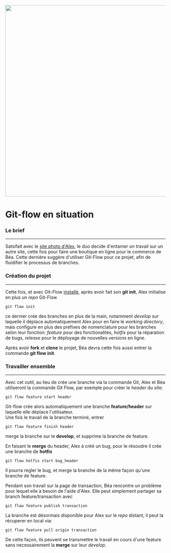 <p align="center"><img width="600"src="https://miro.medium.com/v2/resize:fit:1100/format:webp/1*SK4JGjtWs9BsfGGXOrnnig.png"/><p>

# Git-flow en situation

### Le brief

---

Satsifait avec le [site photo d'Alex](/git/03-scenario/article.md), le duo decide d'entamer un travail sur un autre site, cette fois pour faire une boutique en ligne pour le commerce de Béa. Cette dernière suggère d'utiliser Git-Flow pour ce projet, afin de fluidifier le processus de branches.

### Création du projet

---

Cette fois, et avec Git-Flow [installé](/git-flow/02-install/install.md), après avoir fait son **git init**, Alex initialise en plus un _repo_ Git-Flow

```
git flow init
```

ce dernier crée des branches en plus de la main, notamment _develop_ sur laquelle il déplace automatiquement Alex pour en faire le _working directory_, mais configure en plus des préfixes de nomenclature pour les branches selon leur fonction: _feature_ pour des fonctionalités, _hotfix_ pour la réparation de bugs, _release_ pour le déployage de nouvelles versions en ligne.

Après avoir **fork** et **clone** le projet, Béa devra cette fois aussi entrer la commande **git flow init**.

### Travailler ensemble

---

Avec cet outil, au lieu de crée une branche via la commande Git, Alex et Béa utiliseront la commande Git Flow, par exemple pour créer le _header_ du site:

```
git flow feature start header
```

Git-flow crée alors automatiquement une branche **feature/header** sur laquelle elle déplace l'utilisateur.  
Une fois le travail de la branche terminé, entrer

```
git flow feature finish header
```

merge la branche sur le **develop**, et supprime la branche de feature.

En faisant le **merge** du header, Alex à créé un bug, pour le résoudre il crée une branche de **hotfix**

```
git flow hotfix start bug_header
```

Il pourra regler le bug, et merge la branche de la même façon qu'une branche de feature.

Pendant son travail sur la page de transaction, Béa rencontre un problème pour lequel elle à besoin de l'aide d'Alex. Elle peut simplement partager sa branch feature/transaction avec

```
git flow feature publish transaction
```

La branche est désormais disponible pour Alex sur le _repo_ distant, il peut la récuperer en local via:

```
git flow feature pull origin transaction
```

De cette façon, ils peuvent se transmettre le travail en cours d'une feature sans necessairement la **merge** sur leur _develop_.

<!----------- REF
[installé](https://github.com/Simplon-hdf/cheats-sheets-git-flow/blob/develop/01-install/Install.md)
----------->
